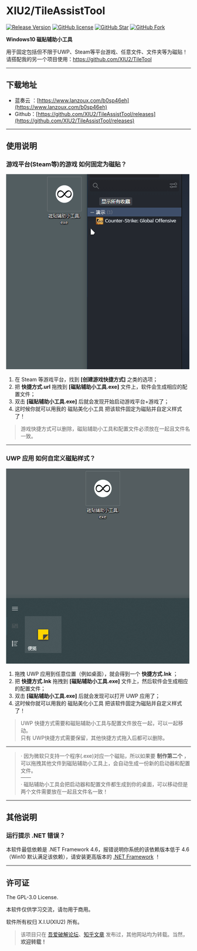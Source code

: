 # XIU2/TileAssistTool

[![Release Version](https://img.shields.io/github/v/release/XIU2/TileAssistTool.svg?style=flat-square&label=Release&color=1784ff)](https://github.com/XIU2/TileAssistTool/releases/latest)
[![GitHub license](https://img.shields.io/github/license/XIU2/TileAssistTool.svg?style=flat-square&label=License&color=3cb371)](https://github.com/XIU2/TileAssistTool/blob/master/LICENSE)
[![GitHub Star](https://img.shields.io/github/stars/XIU2/TileAssistTool.svg?style=flat-square&label=Star&color=3cb371)](https://github.com/XIU2/TileAssistTool/stargazers)
[![GitHub Fork](https://img.shields.io/github/forks/XIU2/TileAssistTool.svg?style=flat-square&label=Fork&color=3cb371)](https://github.com/XIU2/TileAssistTool/network/members)

**Windows10 磁贴辅助小工具**  

用于固定包括但不限于UWP、Steam等平台游戏、任意文件、文件夹等为磁贴！  
请搭配我的另一个项目使用：https://github.com/XIU2/TileTool

****

## 下载地址

* 蓝奏云 ：[https://www.lanzoux.com/b0sp46eh](https://www.lanzoux.com/b0sp46eh)
* Github：[https://github.com/XIU2/TileAssistTool/releases](https://github.com/XIU2/TileAssistTool/releases)

****

## 使用说明

### 游戏平台(Steam等)的游戏 如何固定为磁贴？

![](https://raw.githubusercontent.com/XIU2/TileAssistTool/master/img/01.gif)  

1. 在 Steam 等游戏平台，找到 **[创建游戏快捷方式]** 之类的选项；
2. 把 **快捷方式.url** 拖拽到 **[磁贴辅助小工具.exe]** 文件上，软件会生成相应的配置文件；
3. 双击 **[磁贴辅助小工具.exe]** 后就会发现开始启动游戏平台+游戏了；
4. 这时候你就可以用我的 磁贴美化小工具 把该软件固定为磁贴并自定义样式了！

> 游戏快捷方式可以删除，磁贴辅助小工具和配置文件必须放在一起且文件名一致。

****

### UWP 应用 如何自定义磁贴样式？

![](https://raw.githubusercontent.com/XIU2/TileAssistTool/master/img/02.gif)  

1. 拖拽 UWP 应用到任意位置（例如桌面），就会得到一个 **快捷方式.lnk** ；
2. 把 **快捷方式.lnk** 拖拽到 **[磁贴辅助小工具.exe]** 文件上，然后软件会生成相应的配置文件；
3. 双击 **[磁贴辅助小工具.exe]** 后就会发现可以打开 UWP 应用了；
4. 这时候你就可以用我的 磁贴美化小工具 把该软件固定为磁贴并自定义样式了！

> UWP 快捷方式需要和磁贴辅助小工具与配置文件放在一起，可以一起移动。  
> 只有 UWP快捷方式需要保留，其他快捷方式拖入后都可以删除。  

****

> · 因为微软只支持一个程序(.exe)对应一个磁贴，所以如果要 **制作第二个** ，可以拖拽其他文件到磁贴辅助小工具上，会自动生成一份新的启动器和配置文件。  
> ——  
> · 磁贴辅助小工具会把启动器和配置文件都生成到你的桌面，可以移动但是两个文件需要放在一起且文件名一致！  

****

## 其他说明

### 运行提示 .NET 错误？

本软件最低依赖是 .NET Framework 4.6，报错说明你系统的该依赖版本低于 4.6（Win10 默认满足该依赖），请安装更高版本的 [.NET Framework](https://dotnet.microsoft.com/download/dotnet-framework) ！

****

## 许可证

The GPL-3.0 License.

本软件仅供学习交流，请勿用于商用。  

软件所有权归 X.I.U(XIU2) 所有。  

> 该项目只在 [吾爱破解论坛](https://www.52pojie.cn/thread-1266756-1-1.html)、[知乎文章](https://zhuanlan.zhihu.com/p/79630122) 发布过，其他网站均为转载。当然，**欢迎转载！** 